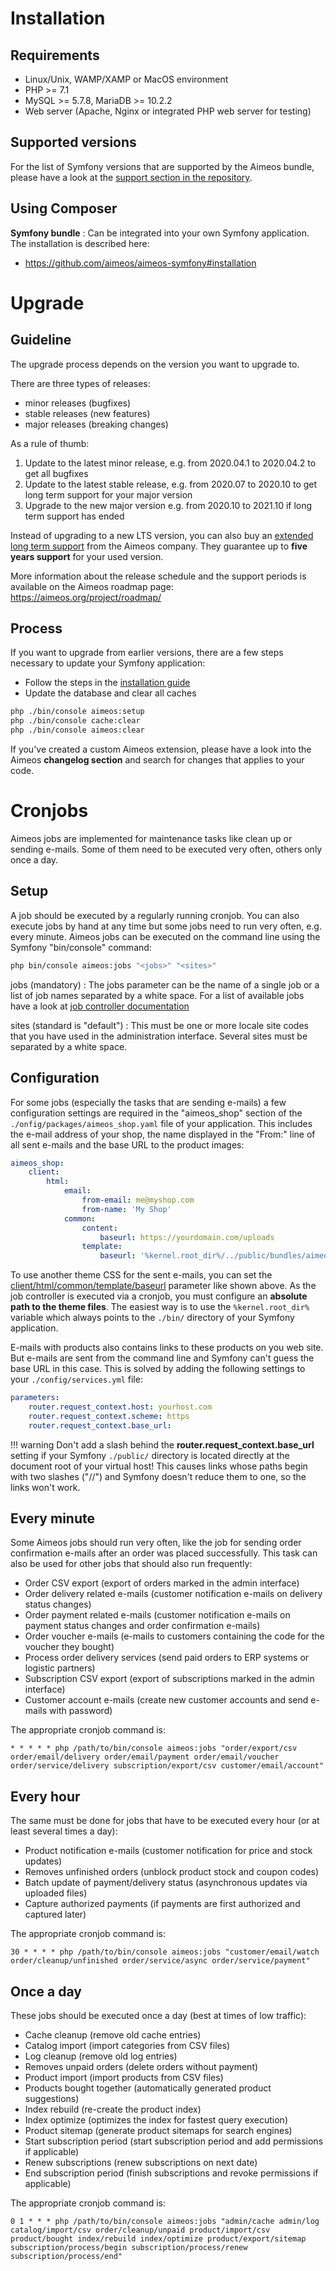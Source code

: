 # Installation

## Requirements

* Linux/Unix, WAMP/XAMP or MacOS environment
* PHP >= 7.1
* MySQL >= 5.7.8, MariaDB >= 10.2.2
* Web server (Apache, Nginx or integrated PHP web server for testing)

## Supported versions

For the list of Symfony versions that are supported by the Aimeos bundle, please have a look at the [support section in the repository](https://github.com/aimeos/aimeos-symfony#installation).

## Using Composer

**Symfony bundle** : Can be integrated into your own Symfony application. The installation is described here:

* <https://github.com/aimeos/aimeos-symfony#installation>

# Upgrade

## Guideline

The upgrade process depends on the version you want to upgrade to.

There are three types of releases:

* minor releases (bugfixes)
* stable releases (new features)
* major releases (breaking changes)

As a rule of thumb:

1. Update to the latest minor release, e.g. from 2020.04.1 to 2020.04.2 to get all bugfixes
2. Update to the latest stable release, e.g. from 2020.07 to 2020.10 to get long term support for your major version
3. Upgrade to the new major version e.g. from 2020.10 to 2021.10 if long term support has ended

Instead of upgrading to a new LTS version, you can also buy an [extended long term support](https://aimeos.com/support) from the Aimeos company. They guarantee up to **five years support** for your used version.

More information about the release schedule and the support periods is available on the Aimeos roadmap page: <https://aimeos.org/project/roadmap/>

## Process

If you want to upgrade from earlier versions, there are a few steps necessary to update your Symfony application:

* Follow the steps in the [installation guide](https://github.com/aimeos/aimeos-symfony#table-of-content)
* Update the database and clear all caches

```bash
php ./bin/console aimeos:setup
php ./bin/console cache:clear
php ./bin/console aimeos:clear
```

If you've created a custom Aimeos extension, please have a look into the Aimeos **changelog section** and search for changes that applies to your code.

# Cronjobs

Aimeos jobs are implemented for maintenance tasks like clean up or sending e-mails. Some of them need to be executed very often, others only once a day.

## Setup

A job should be executed by a regularly running cronjob. You can also execute jobs by hand at any time but some jobs need to run very often, e.g. every minute. Aimeos jobs can be executed on the command line using the Symfony "bin/console" command:

```bash
php bin/console aimeos:jobs "<jobs>" "<sites>"
```

jobs (mandatory)
: The jobs parameter can be the name of a single job or a list of job names separated by a white space. For a list of available jobs have a look at [job controller documentation](../../cronjobs/index.md)

sites (standard is "default")
: This must be one or more locale site codes that you have used in the administration interface. Several sites must be separated by a white space.

## Configuration

For some jobs (especially the tasks that are sending e-mails) a few configuration settings are required in the "aimeos_shop" section of the `./onfig/packages/aimeos_shop.yaml` file of your application. This includes the e-mail address of your shop, the name displayed in the "From:" line of all sent e-mails and the base URL to the product images:

```yaml
aimeos_shop:
    client:
        html:
            email:
                from-email: me@myshop.com
                from-name: 'My Shop'
            common:
                content:
                    baseurl: https://yourdomain.com/uploads
                template:
                    baseurl: '%kernel.root_dir%/../public/bundles/aimeosshop/themes/elegance'
```

To use another theme CSS for the sent e-mails, you can set the [client/html/common/template/baseurl](../../config/client-html/common-template#baseurl) parameter like shown above. As the job controller is executed via a cronjob, you must configure an **absolute path to the theme files**. The easiest way is to use the `%kernel.root_dir%` variable which always points to the `./bin/` directory of your Symfony application.

E-mails with products also contains links to these products on you web site. But e-mails are sent from the command line and Symfony can't guess the base URL in this case. This is solved by adding the following settings to your `./config/services.yml` file:

```yaml
parameters:
    router.request_context.host: yourhost.com
    router.request_context.scheme: https
    router.request_context.base_url:
```

!!! warning
    Don't add a slash behind the **router.request_context.base_url** setting if your Symfony `./public/` directory is located directly at the document root of your virtual host! This causes links whose paths begin with two slashes ("//") and Symfony doesn't reduce them to one, so the links won't work.

## Every minute

Some Aimeos jobs should run very often, like the job for sending order confirmation e-mails after an order was placed successfully. This task can also be used for other jobs that should also run frequently:

* Order CSV export (export of orders marked in the admin interface)
* Order delivery related e-mails (customer notification e-mails on delivery status changes)
* Order payment related e-mails (customer notification e-mails on payment status changes and order confirmation e-mails)
* Order voucher e-mails (e-mails to customers containing the code for the voucher they bought)
* Process order delivery services (send paid orders to ERP systems or logistic partners)
* Subscription CSV export (export of subscriptions marked in the admin interface)
* Customer account e-mails (create new customer accounts and send e-mails with password)

The appropriate cronjob command is:

```
* * * * * php /path/to/bin/console aimeos:jobs "order/export/csv order/email/delivery order/email/payment order/email/voucher order/service/delivery subscription/export/csv customer/email/account"
```

## Every hour

The same must be done for jobs that have to be executed every hour (or at least several times a day):

* Product notification e-mails (customer notification for price and stock updates)
* Removes unfinished orders (unblock product stock and coupon codes)
* Batch update of payment/delivery status (asynchronous updates via uploaded files)
* Capture authorized payments (if payments are first authorized and captured later)

The appropriate cronjob command is:

```
30 * * * * php /path/to/bin/console aimeos:jobs "customer/email/watch order/cleanup/unfinished order/service/async order/service/payment"
```

## Once a day

These jobs should be executed once a day (best at times of low traffic):

* Cache cleanup (remove old cache entries)
* Catalog import (import categories from CSV files)
* Log cleanup (remove old log entries)
* Removes unpaid orders (delete orders without payment)
* Product import (import products from CSV files)
* Products bought together (automatically generated product suggestions)
* Index rebuild (re-create the product index)
* Index optimize (optimizes the index for fastest query execution)
* Product sitemap (generate product sitemaps for search engines)
* Start subscription period (start subscription period and add permissions if applicable)
* Renew subscriptions (renew subscriptions on next date)
* End subscription period (finish subscriptions and revoke permissions if applicable)

The appropriate cronjob command is:

```
0 1 * * * php /path/to/bin/console aimeos:jobs "admin/cache admin/log catalog/import/csv order/cleanup/unpaid product/import/csv product/bought index/rebuild index/optimize product/export/sitemap subscription/process/begin subscription/process/renew subscription/process/end"
```
